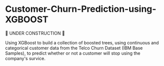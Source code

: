 # Customer-Churn-Prediction-using-XGBOOST
🚧 UNDER CONSTRUCTION 🚧

Using XGBoost to build a collection of boosted trees, using continuous and categorical customer data from the Telco Churn Dataset (IBM Base Samples), to predict whether or not a customer will stop using the company's survice.
